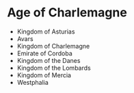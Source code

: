 # Age of Charlemagne

- Kingdom of Asturias
- Avars
- Kingdom of Charlemagne
- Emirate of Cordoba
- Kingdom of the Danes
- Kingdom of the Lombards
- Kingdom of Mercia
- Westphalia
